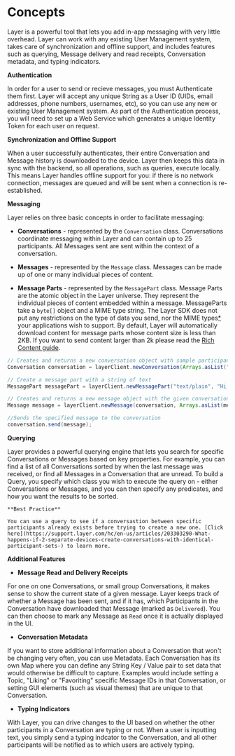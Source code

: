 # Concepts

Layer is a powerful tool that lets you add in-app messaging with very little overhead. Layer can work with any existing User Management system, takes care of synchronization and offline support, and includes features such as querying, Message delivery and read receipts, Conversation metadata, and typing indicators.

**Authentication**

In order for a user to send or recieve messages, you must Authenticate them first. Layer will accept any unique String as a User ID (UIDs, email addresses, phone numbers, usernames, etc), so you can use any new or existing User Management system. As part of the Authentication process, you will need to set up a Web Service which generates a unique Identity Token for each user on request.

**Synchronization and Offline Support**

When a user successfully authenticates, their entire Conversation and Message history is downloaded to the device. Layer then keeps this data in sync with the backend, so all operations, such as queries, execute locally. This means Layer handles offline support for you: if there is no network connection, messages are queued and will be sent when a connection is re-established.

**Messaging**

Layer relies on three basic concepts in order to facilitate messaging:

* **Conversations** - represented by the `Conversation` class. Conversations coordinate messaging within Layer and can contain up to 25 participants. All Messages sent are sent within the context of a conversation.

* **Messages** - represented by the `Message` class. Messages can be made up of one or many individual pieces of content.

* **Message Parts** - represented by the `MessagePart` class. Message Parts are the atomic object in the Layer universe. They represent the individual pieces of content embedded within a message. MessageParts take a `byte[]` object and a MIME type string. The Layer SDK does not put any restrictions on the type of data you send, nor the MIME types[*](#warning) your applications wish to support. By default, Layer will automatically download content for message parts whose content size is less than 2KB. If you want to send content larger than 2k please read the [Rich Content  guide](https://developer.layer.com/docs/guides#richcontent).

```java
// Creates and returns a new conversation object with sample participant identifiers
Conversation conversation = layerClient.newConversation(Arrays.asList("948374839"));

// Create a message part with a string of text
MessagePart messagePart = layerClient.newMessagePart("text/plain", "Hi, how are you?".getBytes());

// Creates and returns a new message object with the given conversation and array of message parts
Message message = layerClient.newMessage(conversation, Arrays.asList(messagePart));

//Sends the specified message to the conversation
conversation.send(message);
```

**Querying**

Layer provides a powerful querying engine that lets you search for specific Conversations or Messages based on key properties. For example, you can find a list of all Conversations sorted by when the last message was received, or find all Messages in a Conversation that are unread. To build a Query, you specify which class you wish to execute the query on - either Conversations or Messages, and you can then specify any predicates, and how you want the results to be sorted.


```emphasis
**Best Practice**

You can use a query to see if a conversastion between specific participants already exists before trying to create a new one. [Click here](https://support.layer.com/hc/en-us/articles/203303290-What-happens-if-2-separate-devices-create-conversations-with-identical-participant-sets-) to learn more.
```

**Additional Features**

* **Message Read and Delivery Receipts** 

 For one on one Conversations, or small group Conversations, it makes sense to show the current state of a given message. Layer keeps track of whether a Message has been sent, and if it has, which Participants in the Conversation have downloaded that Message (marked as `Delivered`). You can then choose to mark any Message as `Read` once it is actually displayed in the UI. 

* **Conversation Metadata** 

 If you want to store additional information about a Conversation that won't be changing very often, you can use Metadata. Each Conversation has its own Map where you can define any String Key / Value pair to set data that would otherwise be difficult to capture. Examples would include setting a Topic, "Liking" or "Favoriting" specific Message IDs in that Conversation, or setting GUI elements (such as visual themes) that are unique to that Conversation. 
* **Typing Indicators** 

 With Layer, you can drive changes to the UI based on whether the other participants in a Conversation are typing or not. When a user is inputting text, you simply send a typing indcator to the Conversation, and all other participants will be notified as to which users are actively typing.
